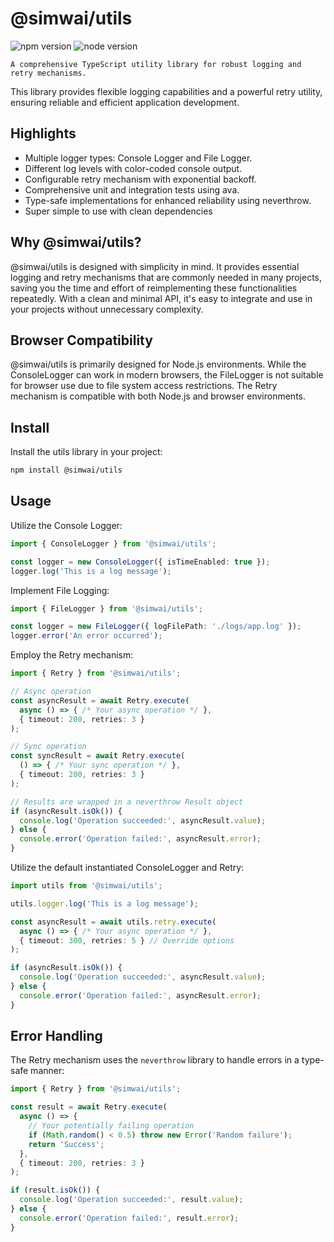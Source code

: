 # @simwai/utils

![npm version](https://img.shields.io/npm/v/@simwai/utils?color=purple)
 ![node version](https://img.shields.io/node/v/@simwai/utils?color=purple)

```A comprehensive TypeScript utility library for robust logging and retry mechanisms.```

This library provides flexible logging capabilities and a powerful retry utility, ensuring reliable and efficient application development.

## Highlights

- Multiple logger types: Console Logger and File Logger.
- Different log levels with color-coded console output.
- Configurable retry mechanism with exponential backoff.
- Comprehensive unit and integration tests using ava.
- Type-safe implementations for enhanced reliability using neverthrow.
- Super simple to use with clean dependencies

## Why @simwai/utils?

@simwai/utils is designed with simplicity in mind. It provides essential logging and retry mechanisms that are commonly needed in many projects, saving you the time and effort of reimplementing these functionalities repeatedly. With a clean and minimal API, it's easy to integrate and use in your projects without unnecessary complexity.

## Browser Compatibility

@simwai/utils is primarily designed for Node.js environments. While the ConsoleLogger can work in modern browsers, the FileLogger is not suitable for browser use due to file system access restrictions. The Retry mechanism is compatible with both Node.js and browser environments.

## Install

Install the utils library in your project:

```sh
npm install @simwai/utils
```

## Usage

Utilize the Console Logger:

```ts
import { ConsoleLogger } from '@simwai/utils';

const logger = new ConsoleLogger({ isTimeEnabled: true });
logger.log('This is a log message');
```

Implement File Logging:

```ts
import { FileLogger } from '@simwai/utils';

const logger = new FileLogger({ logFilePath: './logs/app.log' });
logger.error('An error occurred');
```

Employ the Retry mechanism:

```ts
import { Retry } from '@simwai/utils';

// Async operation
const asyncResult = await Retry.execute(
  async () => { /* Your async operation */ },
  { timeout: 200, retries: 3 }
);

// Sync operation
const syncResult = await Retry.execute(
  () => { /* Your sync operation */ },
  { timeout: 200, retries: 3 }
);

// Results are wrapped in a neverthrow Result object
if (asyncResult.isOk()) {
  console.log('Operation succeeded:', asyncResult.value);
} else {
  console.error('Operation failed:', asyncResult.error);
}
```

Utilize the default instantiated ConsoleLogger and Retry:
```ts
import utils from '@simwai/utils';

utils.logger.log('This is a log message');

const asyncResult = await utils.retry.execute(
  async () => { /* Your async operation */ },
  { timeout: 300, retries: 5 } // Override options
);

if (asyncResult.isOk()) {
  console.log('Operation succeeded:', asyncResult.value);
} else {
  console.error('Operation failed:', asyncResult.error);
}
```

## Error Handling

The Retry mechanism uses the `neverthrow` library to handle errors in a type-safe manner:

```ts
import { Retry } from '@simwai/utils';

const result = await Retry.execute(
  async () => {
    // Your potentially failing operation
    if (Math.random() < 0.5) throw new Error('Random failure');
    return 'Success';
  },
  { timeout: 200, retries: 3 }
);

if (result.isOk()) {
  console.log('Operation succeeded:', result.value);
} else {
  console.error('Operation failed:', result.error);
}
```
